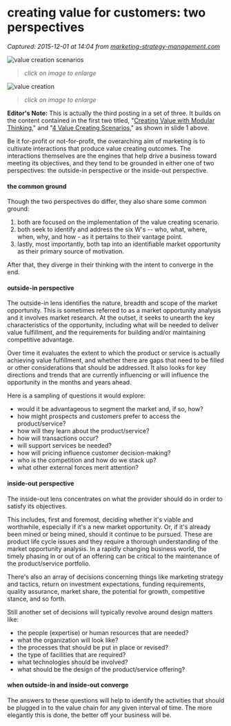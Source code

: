 # creating value for customers: two perspectives

_Captured: 2015-12-01 at 14:04 from [marketing-strategy-management.com](http://marketing-strategy-management.com/2010/03/creating-value-for-customers-two-perspectives/)_

![value creation scenarios](http://marketing-strategy-management.com/wordpress/wp-content/uploads/2010/03/Valuescenarios63.png)

> _click on image to enlarge_

![value creation](http://marketing-strategy-management.com/wordpress/wp-content/uploads/2010/03/Value_Chain_perspectives1.png)

> _click on image to enlarge_

**Editor's Note:** This is actually the third posting in a set of three. It builds on the content contained in the first two titled, "[Creating Value with Modular Thinking](http://marketing-strategy-management.com/2010/03/creating-value-with-modular-thinking/)," and "[4 Value Creating Scenarios](http://marketing-strategy-management.com/2010/03/4-value-creating-scenarios/)," as shown in slide 1 above.

Be it for-profit or not-for-profit, the overarching aim of marketing is to cultivate interactions that produce value creating outcomes. The interactions themselves are the engines that help drive a business toward meeting its objectives, and they tend to be grounded in either one of two perspectives: the outside-in perspective or the inside-out perspective.

#### the common ground

Though the two perspectives do differ, they also share some common ground:

  1. both are focused on the implementation of the value creating scenario. 
  2. both seek to identify and address the six W's -- who, what, where, when, why, and how - as it pertains to their vantage point.
  3. lastly, most importantly, both tap into an identifiable market opportunity as their primary source of motivation. 

After that, they diverge in their thinking with the intent to converge in the end.

#### outside-in perspective 

The outside-in lens identifies the nature, breadth and scope of the market opportunity. This is sometimes referred to as a market opportunity analysis and it involves market research. At the outset, it seeks to unearth the key characteristics of the opportunity, including what will be needed to deliver value fulfillment, and the requirements for building and/or maintaining competitive advantage.

Over time it evaluates the extent to which the product or service is actually achieving value fulfillment, and whether there are gaps that need to be filled or other considerations that should be addressed. It also looks for key directions and trends that are currently influencing or will influence the opportunity in the months and years ahead.

Here is a sampling of questions it would explore:

  * would it be advantageous to segment the market and, if so, how?
  * how might prospects and customers prefer to access the product/service?
  * how will they learn about the product/service?
  * how will transactions occur?
  * will support services be needed?
  * how will pricing influence customer decision-making?
  * who is the competition and how do we stack up?
  * what other external forces merit attention? 

#### inside-out perspective 

The inside-out lens concentrates on what the provider should do in order to satisfy its objectives.

This includes, first and foremost, deciding whether it's viable and worthwhile, especially if it's a new market opportunity. Or, if it's already been mined or being mined, should it continue to be pursued. These are product life cycle issues and they require a thorough understanding of the market opportunity analysis. In a rapidly changing business world, the timely phasing in or out of an offering can be critical to the maintenance of the product/service portfolio.

There's also an array of decisions concerning things like marketing strategy and tactics, return on investment expectations, funding requirements, quality assurance, market share, the potential for growth, competitive stance, and so forth.

Still another set of decisions will typically revolve around design matters like:

  * the people (expertise) or human resources that are needed?
  * what the organization will look like?
  * the processes that should be put in place or revised?
  * the type of facilities that are required?
  * what technologies should be involved? 
  * what should be the design of the product/service offering?

#### when outside-in and inside-out converge 

The answers to these questions will help to identify the activities that should be plugged in to the value chain for any given interval of time. The more elegantly this is done, the better off your business will be.
